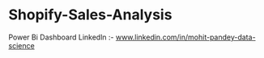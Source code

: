 # Shopify-Sales-Analysis
Power Bi Dashboard
Linkedln :- www.linkedin.com/in/mohit-pandey-data-science
